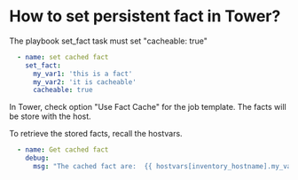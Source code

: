 # How to set persistent fact in Tower?

The playbook set_fact task must set "cacheable: true"
```yaml
  - name: set cached fact
    set_fact:
      my_var1: 'this is a fact'
      my_var2: 'it is cacheable'
      cacheable: true
```
In Tower, check option "Use Fact Cache" for the job template.  The facts will be store with the host.

To retrieve the stored facts, recall the hostvars.
```yaml
  - name: Get cached fact
    debug:
      msg: "The cached fact are:  {{ hostvars[inventory_hostname].my_var1 }} {{ hostvars[inventory_hostname]['my_var2'] }}"
```